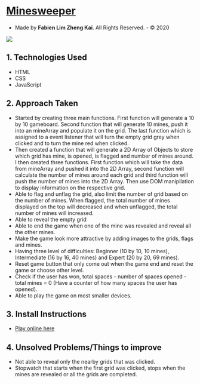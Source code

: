 # [Minesweeper](https://en.wikipedia.org/wiki/Minesweeper_(video_game))
- Made by **Fabien Lim Zheng Kai**. All Rights Reserved. - © 2020

<img src="./image/beginner-level-demo.gif">

## 1. Technologies Used
- HTML
- CSS
- JavaScript

## 2. Approach Taken
- Started by creating three main functions. First function will generate a 10 by 10 gameboard. Second function that will generate 10 mines, push it into an mineArray and populate it on the grid. The last function which is assigned to a event listener that will turn the empty grid grey when clicked and to turn the mine red when clicked. 
- Then created a function that will generate a 2D Array of Objects to store which grid has mine, is opened, is flagged and number of mines around. I then created three functions. First function which will take the data from mineArray and pushed it into the 2D Array, second function will calculate the number of mines around each grid and third function will push the number of mines into the 2D Array. Then use DOM manipilation to display information on the respective grid.
- Able to flag and unflag the grid, also limit the number of grid based on the number of mines. When flagged, the total number of mines displayed on the top will decreased and when unflagged, the total number of mines will increased. 
- Able to reveal the empty grid 
- Able to end the game when one of the mine was revealed and reveal all the other mines.
- Make the game look more attractive by adding images to the grids, flags and mines.
- Having three level of difficulties: Beginner (10 by 10, 10 mines), Intermediate (16 by 16, 40 mines) and Expert (20 by 20, 69 mines).
- Reset game button that only come out when the game end and reset the game or choose other level.
- Check if the user has won, total spaces - number of spaces opened - total mines = 0 (Have a counter of how many spaces the user has opened).
- Able to play the game on most smaller devices.

## 3. Install Instructions
- [Play online here](https://fabienlimzk.github.io/sei23-project-one-minesweeper/)

## 4. Unsolved Problems/Things to improve
- Not able to reveal only the nearby grids that was clicked.
- Stopwatch that starts when the first grid was clicked, stops when the mines are revealed or all the grids are completed.